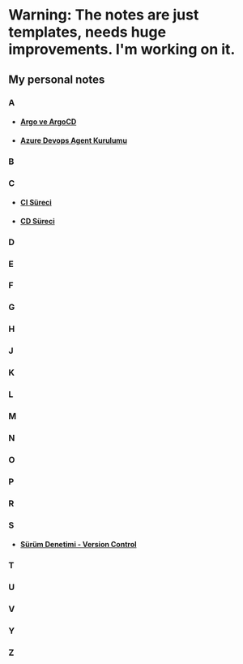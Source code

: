 # Warning: The notes are just templates, needs huge improvements. I'm working on it.

## My personal notes

### A
- #### [Argo ve ArgoCD](argo-ve-argo-cd.md)
- #### [Azure Devops Agent Kurulumu](azure-devops-agent.md)
### B
### C
- #### [CI Süreci](CI-surecleri.md)
- #### [CD Süreci](CD-surecleri.md)
### D
### E
### F
### G
### H
### J
### K
### L
### M
### N
### O
### P
### R
### S
- #### [Sürüm Denetimi - Version Control](surum-denetimi-(version-control).md)
### T
### U
### V
### Y
### Z